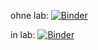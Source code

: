 ohne lab:
[![Binder](https://notebooks.gesis.org/binder/badge_logo.svg)](https://notebooks.gesis.org/binder/v2/gh/gesiscss/API_SMM_exercise/master/)

in lab:
[![Binder](https://notebooks.gesis.org/binder/badge_logo.svg)](https://notebooks.gesis.org/binder/v2/gh/gesiscss/API_SMM_exercise/master/?urlpath=lab/)
